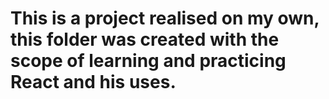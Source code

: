 # This is a project realised on my own, this folder was created with the scope of learning and practicing React and his uses.
